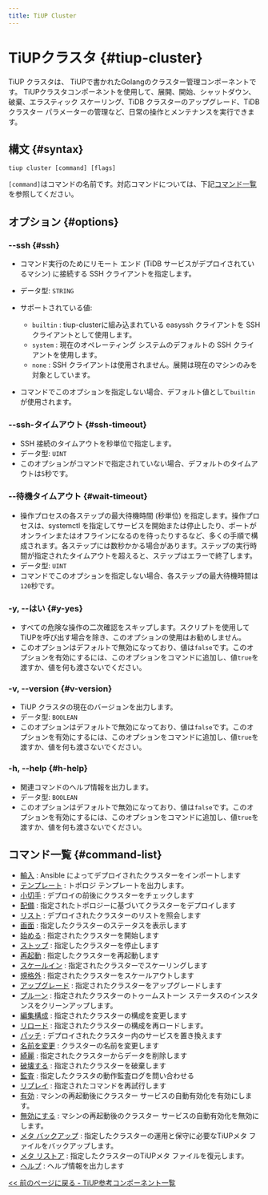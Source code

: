 ```yaml
---
title: TiUP Cluster
---
```


# TiUPクラスタ {#tiup-cluster}

TiUP クラスタは、 TiUPで書かれたGolangのクラスター管理コンポーネントです。 TiUPクラスタコンポーネントを使用して、展開、開始、シャットダウン、破棄、エラスティック スケーリング、TiDB クラスターのアップグレード、TiDB クラスター パラメーターの管理など、日常の操作とメンテナンスを実行できます。

## 構文 {#syntax}

```shell
tiup cluster [command] [flags]
```

`[command]`はコマンドの名前です。対応コマンドについては、下記[コマンド一覧](#command-list)を参照してください。

## オプション {#options}

### --ssh {#ssh}

-   コマンド実行のためにリモート エンド (TiDB サービスがデプロイされているマシン) に接続する SSH クライアントを指定します。

-   データ型: `STRING`

-   サポートされている値:

    -   `builtin` : tiup-clusterに組み込まれている easyssh クライアントを SSH クライアントとして使用します。
    -   `system` : 現在のオペレーティング システムのデフォルトの SSH クライアントを使用します。
    -   `none` : SSH クライアントは使用されません。展開は現在のマシンのみを対象としています。

-   コマンドでこのオプションを指定しない場合、デフォルト値として`builtin`が使用されます。

### --ssh-タイムアウト {#ssh-timeout}

-   SSH 接続のタイムアウトを秒単位で指定します。
-   データ型: `UINT`
-   このオプションがコマンドで指定されていない場合、デフォルトのタイムアウトは`5`秒です。

### --待機タイムアウト {#wait-timeout}

-   操作プロセスの各ステップの最大待機時間 (秒単位) を指定します。操作プロセスは、systemctl を指定してサービスを開始または停止したり、ポートがオンラインまたはオフラインになるのを待ったりするなど、多くの手順で構成されます。各ステップには数秒かかる場合があります。ステップの実行時間が指定されたタイムアウトを超えると、ステップはエラーで終了します。
-   データ型: `UINT`
-   コマンドでこのオプションを指定しない場合、各ステップの最大待機時間は`120`秒です。

### -y, --はい {#y-yes}

-   すべての危険な操作の二次確認をスキップします。スクリプトを使用してTiUPを呼び出す場合を除き、このオプションの使用はお勧めしません。
-   このオプションはデフォルトで無効になっており、値は`false`です。このオプションを有効にするには、このオプションをコマンドに追加し、値`true`を渡すか、値を何も渡さないでください。

### -v, --version {#v-version}

-   TiUP クラスタの現在のバージョンを出力します。
-   データ型: `BOOLEAN`
-   このオプションはデフォルトで無効になっており、値は`false`です。このオプションを有効にするには、このオプションをコマンドに追加し、値`true`を渡すか、値を何も渡さないでください。

### -h, --help {#h-help}

-   関連コマンドのヘルプ情報を出力します。
-   データ型: `BOOLEAN`
-   このオプションはデフォルトで無効になっており、値は`false`です。このオプションを有効にするには、このオプションをコマンドに追加し、値`true`を渡すか、値を何も渡さないでください。

## コマンド一覧 {#command-list}

-   [輸入](/tiup/tiup-component-cluster-import.md) : Ansible によってデプロイされたクラスターをインポートします
-   [テンプレート](/tiup/tiup-component-cluster-template.md) : トポロジ テンプレートを出力します。
-   [小切手](/tiup/tiup-component-cluster-check.md) : デプロイの前後にクラスターをチェックします
-   [配備](/tiup/tiup-component-cluster-deploy.md) : 指定されたトポロジーに基づいてクラスターをデプロイします
-   [リスト](/tiup/tiup-component-cluster-list.md) : デプロイされたクラスターのリストを照会します
-   [画面](/tiup/tiup-component-cluster-display.md) : 指定したクラスターのステータスを表示します
-   [始める](/tiup/tiup-component-cluster-start.md) : 指定されたクラスターを開始します
-   [ストップ](/tiup/tiup-component-cluster-stop.md) : 指定したクラスターを停止します
-   [再起動](/tiup/tiup-component-cluster-restart.md) : 指定したクラスターを再起動します
-   [スケールイン](/tiup/tiup-component-cluster-scale-in.md) : 指定されたクラスターでスケーリングします
-   [規格外](/tiup/tiup-component-cluster-scale-out.md) : 指定されたクラスターをスケールアウトします
-   [アップグレード](/tiup/tiup-component-cluster-upgrade.md) : 指定されたクラスターをアップグレードします
-   [プルーン](/tiup/tiup-component-cluster-prune.md) : 指定されたクラスターのトゥームストーン ステータスのインスタンスをクリーンアップします。
-   [編集構成](/tiup/tiup-component-cluster-edit-config.md) : 指定されたクラスターの構成を変更します
-   [リロード](/tiup/tiup-component-cluster-reload.md) : 指定されたクラスターの構成を再ロードします。
-   [パッチ](/tiup/tiup-component-cluster-patch.md) : デプロイされたクラスター内のサービスを置き換えます
-   [名前を変更](/tiup/tiup-component-cluster-rename.md) : クラスターの名前を変更します
-   [綺麗](/tiup/tiup-component-cluster-clean.md) : 指定されたクラスターからデータを削除します
-   [破壊する](/tiup/tiup-component-cluster-destroy.md) : 指定されたクラスターを破棄します
-   [監査](/tiup/tiup-component-cluster-audit.md) : 指定したクラスタの動作監査ログを問い合わせる
-   [リプレイ](/tiup/tiup-component-cluster-replay.md) : 指定されたコマンドを再試行します
-   [有効](/tiup/tiup-component-cluster-enable.md) : マシンの再起動後にクラスター サービスの自動有効化を有効にします。
-   [無効にする](/tiup/tiup-component-cluster-disable.md) : マシンの再起動後のクラスター サービスの自動有効化を無効にします。
-   [メタ バックアップ](/tiup/tiup-component-cluster-meta-backup.md) : 指定したクラスターの運用と保守に必要なTiUPメタ ファイルをバックアップします。
-   [メタ リストア](/tiup/tiup-component-cluster-meta-restore.md) : 指定したクラスターのTiUPメタ ファイルを復元します。
-   [ヘルプ](/tiup/tiup-component-cluster-help.md) : ヘルプ情報を出力します

[&lt;&lt; 前のページに戻る - TiUP参考コンポーネント一覧](/tiup/tiup-reference.md#component-list)
